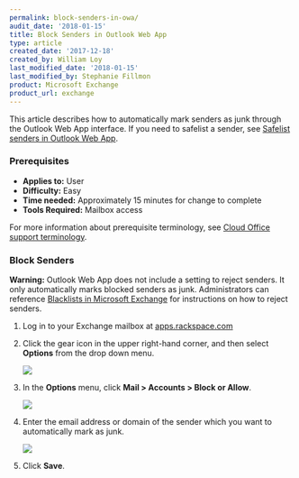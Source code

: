 ```yaml
---
permalink: block-senders-in-owa/
audit_date: '2018-01-15'
title: Block Senders in Outlook Web App
type: article
created_date: '2017-12-18'
created_by: William Loy
last_modified_date: '2018-01-15'
last_modified_by: Stephanie Fillmon
product: Microsoft Exchange
product_url: exchange
---
```


This article describes how to automatically mark senders as junk through the Outlook Web App interface. If you need to safelist a sender, see [Safelist senders in Outlook Web App](/how-to/safelist-senders-in-owa).

### Prerequisites

- **Applies to:** User
- **Difficulty:** Easy
- **Time needed:** Approximately 15 minutes for change to complete
- **Tools Required:** Mailbox access

For more information about prerequisite terminology, see [Cloud Office support terminology](/how-to/cloud-office-support-terminology/).

### Block Senders

**Warning:** Outlook Web App does not include a setting to reject senders. It only automatically marks blocked senders as junk. Administrators can reference [Blacklists in Microsoft Exchange](/how-to/spam-preferences-safe-lists-and-black-list-in-microsoft-exchange/#manage-black-list) for instructions on how to reject senders.

1. Log in to your Exchange mailbox at [apps.rackspace.com](apps.rackspace.com)

2. Click the gear icon in the upper right-hand corner, and then select **Options** from the drop down menu.

    <img src="{% asset_path exchange/block-senders-in-owa/options_gear.png %}" />

3. In the **Options** menu, click **Mail > Accounts > Block or Allow**.

    <img src="{% asset_path exchange/block-senders-in-owa/block_or_allow.png %}" />

4. Enter the email address or domain of the sender which you want to automatically mark as junk.

    <img src="{% asset_path exchange/block-senders-in-owa/blocked_senders.png %}" />

5. Click **Save**.     

